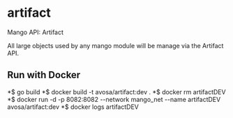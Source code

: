# artifact
Mango API: Artifact

All large objects used by any mango module will be manage via the Artifact API.

## Run with Docker
*$ go build
*$ docker build -t avosa/artifact:dev .
*$ docker rm artifactDEV
*$ docker run -d -p 8082:8082 --network mango_net --name artifactDEV avosa/artifact:dev 
*$ docker logs artifactDEV
